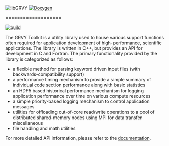 ![libGRVY](https://raw.githubusercontent.com/hpcsi/grvy/master/doxygen/images/grvy-small.png)
[![Doxygen](https://github.com/hpcsi/grvy/actions/workflows/docs.yaml/badge.svg)](https://github.com/hpcsi/grvy/actions/workflows/docs.yaml)

===================

[![build](https://github.com/hpcsi/grvy/workflows/CI//badge.svg?branch=main)](https://github.com/hpcsi/grvy/actions)


The GRVY Toolkit is a utility library used to house various support
functions often required for application development of
high-performance, scientific applications. The library is written in
C++, but provides an API for development in C and Fortran. The primary
functionality provided by the library is categorized as follows:

* a flexible method for parsing keyword driven input files (with
  backwards-compatibility support)
* a performance timing mechanism to provide a simple summary of
  individual code section performance along with basic statistics
* an HDF5 based historical performance mechanism for logging
  application performance over time on various compute resources
* a simple priority-based logging mechanism to control application
  messages
* utilities for offloading out-of-core read/write operations to a pool
  of distributed shared-memory nodes using MPI for data transfer
  miscellaneous 
* file handling and math utilities

For more detailed API information, please refer to the
[documentation](https://hpcsi.github.io/grvy/index.html).
